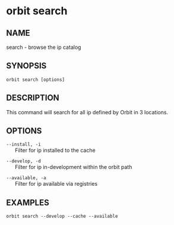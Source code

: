 # __orbit search__

## __NAME__

search - browse the ip catalog

## __SYNOPSIS__

```
orbit search [options]
```

## __DESCRIPTION__

This command will search for all ip defined by Orbit in 3 locations.

## __OPTIONS__

`--install, -i`  
      Filter for ip installed to the cache
 
`--develop, -d`  
      Filter for ip in-development within the orbit path
 
`--available, -a`  
      Filter for ip available via registries

## __EXAMPLES__

```
orbit search --develop --cache --available
```